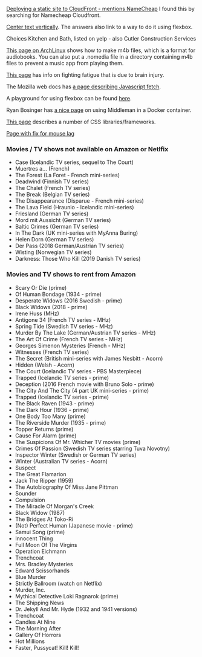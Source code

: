 [Deploying a static site to CloudFront - mentions NameCheap](https://benjamincongdon.me/blog/2017/06/13/How-to-Deploy-a-Secure-Static-Site-to-AWS-with-S3-and-CloudFront/)
I found this by searching for Namecheap Cloudfront.

[Center text vertically](https://stackoverflow.com/questions/8865458/how-do-i-vertically-center-text-with-css).
The answers also link to a way to do it using flexbox.

Choices Kitchen and Bath, listed on yelp - also Cutler Construction Services

[This page on ArchLinux](https://wiki.archlinux.org/index.php/Audiobook) shows how
to make m4b files, which is a format for audiobooks.  You can also put a .nomedia
file in a directory containing m4b files to prevent a music app from playing them.

[This page](https://www.headway.org.uk/news/national-news/drained-by-fatigue-try-these-8-ways-to-cope-after-brain-injury/)
has info on fighting fatigue that is due to brain injury.

The Mozilla web docs has [a page describing Javascript fetch](https://developer.mozilla.org/en-US/docs/Learn/JavaScript/Client-side_web_APIs/Fetching_data).

A playground for using flexbox can be found
[here](https://codepen.io/imohkay/pen/gpard).

Ryan Bosinger has [a nice page](https://www.ryanbosinger.com/blog/2017/09/02/using-docker-for-the-development-environment-of-a-middleman-site.html)
on using Middleman in a Docker container.

[This page](https://www.indiehackers.com/forum/what-is-your-go-to-css-framework-for-side-projects-09aeadaac2)
describes a number of CSS libraries/frameworks.

[Page with fix for mouse lag](https://askubuntu.com/questions/763413/how-can-i-get-rid-of-mouse-lag-under-ubuntu)

### Movies / TV shows not available on Amazon or Netlfix
- Case (Icelandic TV series, sequel to The Court)
- Muertres a... (French)
- The Forest (La Foret - French mini-series)
- Deadwind (Finnish TV series)
- The Chalet (French TV series)
- The Break (Belgian TV series)
- The Disappearance (Disparue - French mini-series)
- The Lava Field (Hraunio - Icelandic mini-series)
- Friesland (German TV series)
- Mord mit Aussicht (German TV series)
- Baltic Crimes (German TV series)
- In The Dark (UK mini-series with MyAnna Buring)
- Helen Dorn (German TV series)
- Der Pass (2018 German/Austrian TV series)
- Wisting (Norwegian TV series)
- Darkness: Those Who Kill (2019 Danish TV series)

### Movies and TV shows to rent from Amazon
- Scary Or Die (prime)
- Of Human Bondage (1934 - prime)
- Desperate Widows (2016 Swedish - prime)
- Black Widows (2018 - prime)
- Irene Huss (MHz)
- Antigone 34 (French TV series - MHz)
- Spring Tide (Swedish TV series - MHz)
- Murder By The Lake (German/Austrian TV series - MHz)
- The Art Of Crime (French TV series - MHz)
- Georges Simenon Mysteries (French - MHz)
- Witnesses (French TV series)
- The Secret (British mini-series with James Nesbitt - Acorn)
- Hidden (Welsh - Acorn)
- The Court (Icelandic TV series - PBS Masterpiece)
- Trapped (Icelandic TV series - prime)
- Deception (2016 French movie with Bruno Solo - prime)
- The City And The City (4 part UK mini-series - prime)
- Trapped (Icelandic TV series - prime)
- The Black Raven (1943 - prime)
- The Dark Hour (1936 - prime)
- One Body Too Many (prime)
- The Riverside Murder (1935 - prime)
- Topper Returns (prime)
- Cause For Alarm (prime)
- The Suspicions Of Mr. Whicher TV movies (prime)
- Crimes Of Passion (Swedish TV series starring Tuva Novotny)
- Inspector Winter (Swedish or German TV series)
- Winter (Australian TV series - Acorn)
- Suspect
- The Great Flamarion
- Jack The Ripper (1959)
- The Autobiography Of Miss Jane Pittman
- Sounder
- Compulsion
- The Miracle Of Morgan's Creek
- Black Widow (1987)
- The Bridges At Toko-Ri
- (Not) Perfect Human (Japanese movie - prime)
- Samui Song (prime)
- Innocent Thing
- Full Moon Of The Virgins
- Operation Eichmann
- Trenchcoat
- Mrs. Bradley Mysteries
- Edward Scissorhands
- Blue Murder
- Strictly Ballroom (watch on Netflix)
- Murder, Inc.
- Mythical Detective Loki Ragnarok (prime)
- The Shipping News
- Dr. Jekyll And Mr. Hyde (1932 and 1941 versions)
- Trenchcoat
- Candles At Nine
- The Morning After
- Gallery Of Horrors
- Hot Millions
- Faster, Pussycat! Kill! Kill!
